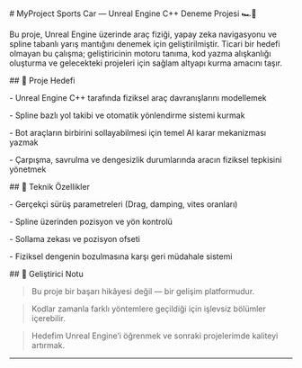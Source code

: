 \# MyProject Sports Car — Unreal Engine C++ Deneme Projesi 🏎️🧪



Bu proje, Unreal Engine üzerinde araç fiziği, yapay zeka navigasyonu ve spline tabanlı yarış mantığını denemek için geliştirilmiştir. Ticari bir hedefi olmayan bu çalışma; geliştiricinin motoru tanıma, kod yazma alışkanlığı oluşturma ve gelecekteki projeleri için sağlam altyapı kurma amacını taşır.



\## 🎯 Proje Hedefi



\- Unreal Engine C++ tarafında fiziksel araç davranışlarını modellemek  

\- Spline bazlı yol takibi ve otomatik yönlendirme sistemi kurmak  

\- Bot araçların birbirini sollayabilmesi için temel AI karar mekanizması yazmak  

\- Çarpışma, savrulma ve dengesizlik durumlarında aracın fiziksel tepkisini yönetmek



\## 🔧 Teknik Özellikler



\- Gerçekçi sürüş parametreleri (Drag, damping, vites oranları)

\- Spline üzerinden pozisyon ve yön kontrolü

\- Sollama zekası ve pozisyon ofseti

\- Fiziksel dengenin bozulmasına karşı geri müdahale sistemi



\## 📒 Geliştirici Notu



> Bu proje bir başarı hikâyesi değil — bir gelişim platformudur.  

> Kodlar zamanla farklı yöntemlere geçildiği için işlevsiz bölümler içerebilir.  

> Hedefim Unreal Engine’i öğrenmek ve sonraki projelerimde kaliteyi artırmak.



---



